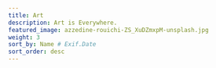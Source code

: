 ```yaml
---
title: Art
description: Art is Everywhere.
featured_image: azzedine-rouichi-ZS_XuDZmxpM-unsplash.jpg
weight: 3
sort_by: Name # Exif.Date
sort_order: desc
---
```

